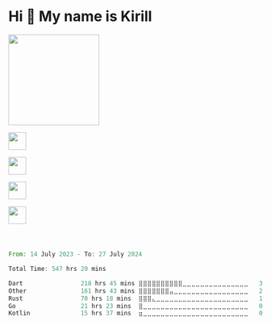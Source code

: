 Hi 👋 My name is Kirill
=======================
<div style="display: flex;">
   <a href="https://github.com/ripls56">
      <img height="180em" src="https://github-readme-stats-ripls56s-projects.vercel.app/api?username=ripls56&show_icons=true&include_all_commits=true&count_private=true&theme=graywhite"/>
      <div height="180em">
         <p align="left">
            <img src="https://simpleskill.icons.workers.dev/svg?i=flutter,dart,postman&perline=20&theme=dark" height="35"/>
         </p>
         <p align="left">
            <img src="https://simpleskill.icons.workers.dev/svg?i=go,rust,postgresql,redis,amazons3&perline=20&theme=dark" height="35"/>
         </p>
         <p align="left">
            <img src="https://simpleskill.icons.workers.dev/svg?i=docker,git,prometheus,sentry&perline=20&theme=dark" height="35"/>
         </p>
         <p align="left">
            <img src="https://simpleskill.icons.workers.dev/svg?i=github,githubactions&perline=20&theme=dark" height="35"/>
         </p>
      </div>
   </a>
</div>
  
  ###
  #
  
<!--START_SECTION:waka-->

```rust
From: 14 July 2023 - To: 27 July 2024

Total Time: 547 hrs 20 mins

Dart                218 hrs 45 mins ⣿⣿⣿⣿⣿⣿⣿⣿⣿⣿⣀⣀⣀⣀⣀⣀⣀⣀⣀⣀⣀⣀⣀⣀⣀   39.97 %
Other               161 hrs 43 mins ⣿⣿⣿⣿⣿⣿⣿⣤⣀⣀⣀⣀⣀⣀⣀⣀⣀⣀⣀⣀⣀⣀⣀⣀⣀   29.55 %
Rust                70 hrs 18 mins  ⣿⣿⣿⣄⣀⣀⣀⣀⣀⣀⣀⣀⣀⣀⣀⣀⣀⣀⣀⣀⣀⣀⣀⣀⣀   12.84 %
Go                  21 hrs 23 mins  ⣿⣀⣀⣀⣀⣀⣀⣀⣀⣀⣀⣀⣀⣀⣀⣀⣀⣀⣀⣀⣀⣀⣀⣀⣀   03.91 %
Kotlin              15 hrs 37 mins  ⣶⣀⣀⣀⣀⣀⣀⣀⣀⣀⣀⣀⣀⣀⣀⣀⣀⣀⣀⣀⣀⣀⣀⣀⣀   02.85 %
```

<!--END_SECTION:waka-->

  ###
  #


